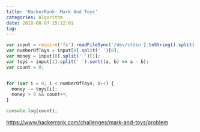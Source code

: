 ```yaml
---
title: 'HackerRank: Mark And Toys'
categories: Algorithm
date: 2018-08-07 15:12:01
tag:
---
```


```js
var input = require('fs').readFileSync('/dev/stdin').toString().split('\n');
var numberOfToys = input[0].split(' ')[0];
var money = input[0].split(' ')[1];
var toys = input[1].split(' ').sort((a, b) => a - b);
var count = 0;


for (var i = 0; i < numberOfToys; i++) {
  money -= toys[i];
  money > 0 && count++;
}

console.log(count);
```


https://www.hackerrank.com/challenges/mark-and-toys/problem